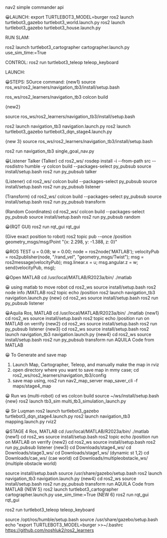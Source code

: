 nav2 simple commander api

😀️LAUNCH:
export TURTLEBOT3_MODEL=burger
ros2 launch turtlebot3_gazebo turtlebot3_world.launch.py
ros2 launch turtlebot3_gazebo turtlebot3_house.launch.py

RUN SLAM:

ros2 launch turtlebot3_cartographer cartographer.launch.py use_sim_time:=True

CONTROL:
ros2 run turtlebot3_teleop teleop_keyboard

LAUNCH:


😀️STEPS:
SOurce command:
{new1}
source ros_ws/ros2_learners/navigation_tb3/install/setup.bash

ros_ws/ros2_learners/navigation_tb3
colcon build

{new2}

source ros_ws/ros2_learners/navigation_tb3/install/setup.bash

ros2 launch navigation_tb3 navigation.launch.py
 ros2 launch turtlebot3_gazebo turtlebot3_dqn_stage4.launch.py 


{new 3}
source ros_ws/ros2_learners/navigation_tb3/install/setup.bash

ros2 run navigation_tb3 single_goal_nav.py


😀️Listener Talker
(Talker)
cd ros2_ws/
rosdep install -i --from-path src --rosdistro humble -y
colcon build --packages-select py_pubsub
source install/setup.bash
ros2 run py_pubsub talker

(Listener)
cd ros2_ws/
colcon build --packages-select py_pubsub
source install/setup.bash
ros2 run py_pubsub listener

(Transform)
cd ros2_ws/
colcon build --packages-select py_pubsub
source install/setup.bash
ros2 run py_pubsub transform

(Random Coordinates)
cd ros2_ws/
colcon build --packages-select py_pubsub
source install/setup.bash
ros2 run py_pubsub random


😀️(RQT GUI)
ros2 run rqt_gui rqt_gui

(Give exact position to robot)
ros2 topic pub --once /position geometry_msgs/msg/Point "{x: 2.298, y: -1.388, z: 0}"

😀️ROS TEST
u = 0.08;
w = 0.00;
node = ros2node('MATLAB');
velocityPub = ros2publisher(node, "/rand_vel", "geometry_msgs/Twist");
msg = ros2message(velocityPub);
msg.linear.x = u;
msg.angular.z = w;
send(velocityPub, msg);


😀️Open MATLAB
cd /usr/local/MATLAB/R2023a/bin/
./matlab




😀️ using matlab to move robot
cd ros2_ws
source install/setup.bash
ros2 node info /MATLAB
ros2 topic echo /position
ros2 launch navigation_tb3 navigation.launch.py
{new}
cd ros2_ws
source install/setup.bash
ros2 run py_pubsub listener
 
😀️Aquila Ros, MATLAB
cd /usr/local/MATLAB/R2023a/bin/
./matlab
{new1}
 cd ros2_ws
 source install/setup.bash
 ros2 topic echo /position
 run on MATLAB on verrify
{new2}
cd ros2_ws
 source install/setup.bash
 ros2 run py_pubsub listener
 {new3}
 cd ros2_ws
 source install/setup.bash
ros2 launch navigation_tb3 navigation.launch.py
{new4}
cd ros2_ws
source install/setup.bash
ros2 run py_pubsub transform
run AQUILA Code from MATLAB
  
  
😀️ To Generate and save map
1. Launch Map, Cartographer, Teleop, and manually make the map in rviz
2. open directory where you want to save map
in mmy case; cd ros2_ws/ros2_learners/navigation_tb3/config
3. save map using, ros2 run nav2_map_server map_saver_cli -f maps/stage4_map
  
  
  
😀️ Run ws (multi-robot)
cd ws 
colcon build
source ~/ws/install/setup.bash
{new}
ros2 launch tb3_sim multi_tb3_simulation_launch.py


😀️ Sir Luqman
ros2 launch turtlebot3_gazebo turtlebot3_dqn_stage4.launch.py
ros2 launch navigation_tb3 mapping.launch.py
rviz2



😀️STAGE 4 Ros, MATLAB
cd /usr/local/MATLAB/R2023a/bin/
./matlab
{new1}
 cd ros2_ws
 source install/setup.bash
 ros2 topic echo /position
 run on MATLAB on verrify
{new2}
cd ros2_ws
 source install/setup.bash
 ros2 run py_pubsub listener
 {new3}
cd Downloads/stage4_ws/
cd Downloads/stage3_ws/
cd Downloads/stage1_ws/ (dynamic st 1,2)
cd Downloads/cae_ws/ (cae world)
cd Downloads/multipleobstacle_ws/ (multiple obstacle world)


source install/setup.bash
source /usr/share/gazebo/setup.bash
ros2 launch navigation_tb3 navigation.launch.py 
{new4}
cd ros2_ws
source install/setup.bash
ros2 run py_pubsub transform
run AQUILA Code from MATLAB
{NEW 5}
ros2 launch turtlebot3_cartographer cartographer.launch.py use_sim_time:=True
{NEW 6}
ros2 run rqt_gui rqt_gui

ros2 run turtlebot3_teleop teleop_keyboard



source /opt/ros/humble/setup.bash 
source /usr/share/gazebo/setup.bash
echo "export TURTLEBOT3_MODEL=burger >>~/.bashrc
https://github.com/noshluk2/ros2_learners



